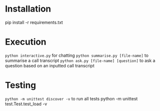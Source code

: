# Installation

pip install -r requirements.txt

# Execution
```python interactive.py``` for chatting
```python summarise.py [file-name]``` to summarise a call transcript
```python ask.py [file-name] [question]``` to ask a question based on an inputted call transcript

# Testing
```python -m unittest discover -v``` to run all tests
python -m unittest test.Test.test_load -v
